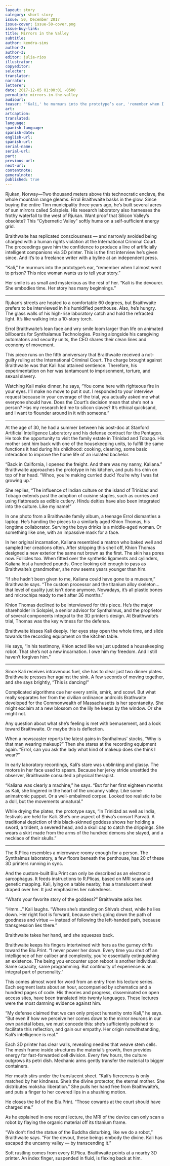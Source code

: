 ```yaml
---
layout: story
category: short story
issue: 50, December 2017
issue-cover: issue-50-cover.png
issue-buy-link:
title: Mirrors in the Valley
subtitle:
author: kendra-sims
author-2:
author-3:
editor: julia-rios
illustrator:
copyeditor:
selector:
translator:
narrator:
letterer:
date: 2017-12-05 01:00:01 -0500
permalink: mirrors-in-the-valley
audiourl:
teaser: "'Kali,' he murmurs into the prototype’s ear, 'remember when I almost went to prison? This nice woman wants us to tell your story.'"
art:
artcaption:
translated:
language:
spanish-language:
spanish-date:
english-url:
spanish-url:
serial-name:
serial-url:
part:
previous-url:
next-url:
contentnote:
generalnote:
published: true
---
```


Rjukan, Norway—Two thousand meters above this technocratic enclave, the whole mountain range gleams. Errol Braithwaite basks in the glow. Since buying the entire Tinn municipality three years ago, he’s built several acres of sun mirrors called Solspiels. His research laboratory also harnesses the frothy waterfall to the west of Rjukan. Want proof that Silicon Valley’s obsolete? This “Cybernetic Valley” softly hums on a self-sufficient energy grid.

Braithwaite has replicated consciousness — and narrowly avoided being charged with a human rights violation at the International Criminal Court. The proceedings gave him the confidence to produce a line of artificially intelligent companions via 3D printer. This is the first interview he’s given since. And it’s to a freelance writer with a byline at an independent press.

“Kali,” he murmurs into the prototype’s ear, “remember when I almost went to prison? This nice woman wants us to tell your story.”

Her smile is as small and mysterious as the rest of her. “Kali is the devourer. She embodies time. Her story has many beginnings.”

----

Rjukan’s streets are heated to a comfortable 60 degrees, but Braithwaite prefers to be interviewed in his humidified penthouse. Also, he’s hungry. The glass walls of his high-rise laboratory catch and hold the refracted light. It’s like walking into a 10-story torch.

Errol Braithwaite’s lean face and wry smile loom larger than life on animated billboards for Synthalamus Technologies. Posing alongside his caregiving automatons and security units, the CEO shares their clean lines and economy of movement.

This piece runs on the fifth anniversary that Braithwaite received a not-guilty ruling at the International Criminal Court. The charge brought against Braithwaite was that Kali had attained sentience. Therefore, his experimentation on her was tantamount to imprisonment, torture, and sexual slavery.

Watching Kali make dinner, he says, “You come here with righteous fire in your eyes. I’ll make no move to put it out. I responded to your interview request because in your coverage of the trial, you actually asked me what everyone should have. Does the Court’s decision mean that she’s not a person? Has my research led me to silicon slaves? It’s ethical quicksand, and I want to flounder around in it with someone.”

----

At the age of 30, he had a summer between his post-doc at Stanford Artificial Intelligence Laboratory and his defense contract for the Pentagon. He took the opportunity to visit the family estate in Trinidad and Tobago. His mother sent him back with one of the housekeeping units, to fulfill the same functions it had during his childhood: cooking, cleaning, some basic interaction to improve the home life of an isolated bachelor.

“Back in California, I opened the freight. And there was my nanny, Kaliana.” Braithwaite approaches the prototype in his kitchen, and puts his chin on top of her head. “Whoo, you’re making curried duck! You’re why I was fat growing up.”

She replies, “The influence of Indian culture on the island of Trinidad and Tobago extends past the adoption of cuisine staples, such as curries and using flatbreads as edible cutlery. Hindu deities have also been integrated into the culture. Like my name!”

In one photo from a Braithwaite family album, a teenage Errol dismantles a laptop. He’s handing the pieces to a similarly aged Khion Thomas, his longtime collaborator. Serving the boys drinks is a middle-aged woman. Or something like one, with an impassive mask for a face.

In her original incarnation, Kaliana resembled a matron who baked well and sampled her creations often. After stripping this shell off, Khion Thomas designed a new exterior the same nut brown as the first. The skin has pores now. Follicles too. When fitted over the synthetic ligaments and cylinders, Kaliana lost a hundred pounds. Once looking old enough to pass as Braithwaite’s grandmother, she now seems years younger than him.

“If she hadn’t been given to me, Kaliana could have gone to a museum,” Braithwaite says. “The custom processor and the titanium alloy skeleton... that level of quality just isn’t done anymore. Nowadays, it’s all plastic bones and microchips ready to melt after 36 months.”

Khion Thomas declined to be interviewed for this piece. He’s the major shareholder in Solspiel, a senior advisor for Synthalmus, and the proprietor of several components integral to the 3D printer’s design. At Braithwaite’s trial, Thomas was the key witness for the defense.

Braithwaite kisses Kali deeply. Her eyes stay open the whole time, and slide towards the recording equipment on the kitchen table.

He says, “In his testimony, Khion acted like we just updated a housekeeping robot. That she’s not a new incarnation. I owe him my freedom. And I still haven’t forgiven him.”

----

Since Kali receives intravenous fuel, she has to clear just two dinner plates. Braithwaite presses her against the sink. A few seconds of moving together, and she says brightly, “This is dancing!”

Complicated algorithms cue her every smile, smirk, and scowl. But what really separates her from the civilian ordinance androids Brathwaite developed for the Commonwealth of Massachusetts is her spontaneity. She might exclaim at a new blossom on the lily he keeps by the window. Or she might not.

Any question about what she’s feeling is met with bemusement, and a look toward Braithwaite. Or maybe this is deflection.

When a newscaster reports the latest gains in Synthalmus’ stocks, “Why is that man wearing makeup?” Then she stares at the recording equipment again. “Errol, can you ask the lady what kind of makeup does she think I wear?”

In early laboratory recordings, Kali’s stare was unblinking and glassy. The motors in her face used to spasm. Because her jerky stride unsettled the observer, Braithwaite consulted a physical therapist.

“Kaliana was clearly a machine,” he says. “But for her first eighteen months as Kali, she lingered in the heart of the uncanny valley. Like some animatronic puppet. Or a well-embalmed corpse. Looked too realistic to be a doll, but the movements unnatural.”

While drying the plates, the prototype says, “In Trinidad as well as India, festivals are held for Kali. She’s one aspect of Shiva’s consort Parvati. A traditional depiction of this black-skinned goddess shows her holding a sword, a trident, a severed head, and a skull cap to catch the drippings. She wears a skirt made from the arms of the hundred demons she slayed, and a necklace of their skulls.”

----

The R.Plica resembles a microwave roomy enough for a person. The Synthalmus laboratory, a few floors beneath the penthouse, has 20 of these 3D printers running in sync.

And the custom-built Blu.Print can only be described as an electronic sarcophagus. It feeds instructions to R.Plicas, based on MRI scans and genetic mapping. Kali, lying on a table nearby, has a translucent sheet draped over her. It just emphasizes her nakedness.

“What’s your favorite story of the goddess?” Braithwaite asks her.

“Hmm…” Kali laughs. “Where she’s standing on Shiva’s chest, while he lies down. Her right foot is forward, because she’s going down the path of goodness and virtue — instead of following the left-handed path, because transgression lies there.”

Braithwaite takes her hand, and she squeezes back.

Braithwaite keeps his fingers intertwined with hers as the gurney drifts toward the Blu.Print. “I never power her down. Every time you shut off an intelligence of her caliber and complexity, you’re essentially extinguishing an existence. The being you encounter upon reboot is another individual. Same capacity, same programming. But continuity of experience is an integral part of personality.”

This comes almost word for word from an entry from his lecture series. Each segment lasts about an hour, accompanied by schematics and a hundred pages of code. His theories and progress, disseminated on open access sites, have been translated into twenty languages. These lectures were the most damning evidence against him.

“My defense claimed that we can only project humanity onto Kali,” he says. “But even if how we perceive her comes down to the mirror neurons in our own parietal lobes, we must concede this: she’s sufficiently polished to facilitate this reflection, and gain our empathy. Her origin notwithstanding, Kali’s intelligence is real.”

Each 3D printer has clear walls, revealing needles that weave stem cells. The mesh frame inside structures the material’s growth, then provides energy for fast-forwarded cell division. Every few hours, the culture outgrows its petri dish. Mechanic arms gently transfer the material to bigger containers.

Her mouth stirs under the translucent sheet. “Kali’s fierceness is only matched by her kindness. She’s the divine protector, the eternal mother. She distributes moksha: liberation.” She pulls her hand free from Braithwaite’s, and puts a finger to her covered lips in a shushing motion.

He closes the lid of the Blu.Print. “Those cowards at the court should have charged me.”

As he explained in one recent lecture, the MRI of the device can only scan a robot by flaying the organic material off its titanium frame.

“We don’t find the statue of the Buddha disturbing, like we do a robot,” Braithwaite says. “For the devout, these beings embody the divine. Kali has escaped the uncanny valley — by transcending it.”

Soft rustling comes from every R.Plica. Braithwaite points at a nearby 3D printer. An index finger, suspended in fluid, is flexing back at him.
